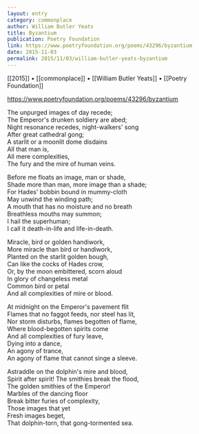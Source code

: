 ```yaml
---
layout: entry
category: commonplace
author: William Butler Yeats
title: Byzantium
publication: Poetry Foundation
link: https://www.poetryfoundation.org/poems/43296/byzantium
date: 2015-11-03
permalink: 2015/11/03/william-butler-yeats-byzantium
---
```


[[2015]] • [[commonplace]] • [[William Butler Yeats]] • [[Poetry Foundation]]

https://www.poetryfoundation.org/poems/43296/byzantium

The unpurged images of day recede; 
<br>The Emperor's drunken soldiery are abed; 
<br>Night resonance recedes, night-walkers' song 
<br>After great cathedral gong; 
<br>A starlit or a moonlit dome disdains 
<br>All that man is, 
<br>All mere complexities, 
<br>The fury and the mire of human veins. 

Before me floats an image, man or shade, 
<br>Shade more than man, more image than a shade; 
<br>For Hades' bobbin bound in mummy-cloth 
<br>May unwind the winding path; 
<br>A mouth that has no moisture and no breath 
<br>Breathless mouths may summon; 
<br>I hail the superhuman; 
<br>I call it death-in-life and life-in-death. 

Miracle, bird or golden handiwork, 
<br>More miracle than bird or handiwork, 
<br>Planted on the starlit golden bough, 
<br>Can like the cocks of Hades crow, 
<br>Or, by the moon embittered, scorn aloud 
<br>In glory of changeless metal 
<br>Common bird or petal 
<br>And all complexities of mire or blood. 

At midnight on the Emperor's pavement flit 
<br>Flames that no faggot feeds, nor steel has lit, 
<br>Nor storm disturbs, flames begotten of flame, 
<br>Where blood-begotten spirits come 
<br>And all complexities of fury leave, 
<br>Dying into a dance, 
<br>An agony of trance, 
<br>An agony of flame that cannot singe a sleeve. 

Astraddle on the dolphin's mire and blood, 
<br>Spirit after spirit! The smithies break the flood, 
<br>The golden smithies of the Emperor! 
<br>Marbles of the dancing floor 
<br>Break bitter furies of complexity, 
<br>Those images that yet 
<br>Fresh images beget, 
<br>That dolphin-torn, that gong-tormented sea.
